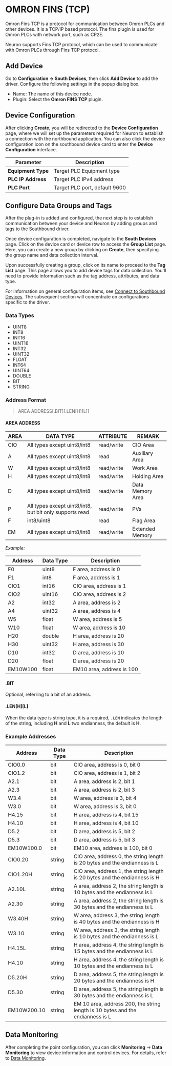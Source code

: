 # OMRON FINS (TCP)

Omron Fins TCP is a protocol for communication between Omron PLCs and other devices. It is a TCP/IP based protocol. The fins plugin is used for Omron PLCs with network port, such as CP2E.

Neuron supports Fins TCP protocol, which can be used to communicate with Omron PLCs through Fins TCP protocol.

## Add Device

Go to **Configuration -> South Devices**, then click **Add Device** to add the driver. Configure the following settings in the popup dialog box.

- Name: The name of this device node.
- Plugin: Select the **Omron FINS TCP** plugin.

## Device Configuration

After clicking **Create**, you will be redirected to the **Device Configuration** page, where we will set up the parameters required for Neuron to establish a connection with the northbound application. You can also click the device configuration icon on the southbound device card to enter the **Device Configuration** interface.

| Parameter          | Description                   |
| ------------------ | ----------------------------- |
| **Equipment Type** | Target PLC Equipment type     |
| **PLC IP Address** | Target PLC IPv4 address       |
| **PLC Port**       | Target PLC port, default 9600 |

## Configure Data Groups and Tags

After the plug-in is added and configured, the next step is to establish communication between your device and Neuron by adding groups and tags to the Southbound driver.

Once device configuration is completed, navigate to the **South Devices** page. Click on the device card or device row to access the **Group List** page. Here, you can create a new group by clicking on **Create**, then specifying the group name and data collection interval.

Upon successfully creating a group, click on its name to proceed to the **Tag List** page. This page allows you to add device tags for data collection. You'll need to provide information such as the tag address, attributes, and data type.

For information on general configuration items, see [Connect to Southbound Devices](../south-devices.md). The subsequent section will concentrate on configurations specific to the driver.

### Data Types

* UINT8
* INT8
* INT16
* UINT16
* INT32
* UINT32
* FLOAT
* INT64
* UINT64
* DOUBLE
* BIT
* STRING

### Address Format

> AREA ADDRESS\[.BIT]\[.LEN\[H]\[L]]

#### AREA ADDRESS

| AREA | DATA TYPE                                               | ATTRIBUTE  | REMARK           |
| ---- | ------------------------------------------------------- | ---------- | ---------------- |
| CIO  | All types except uint8/int8                             | read/write | CIO Area         |
| A    | All types except uint8/int8                             | read       | Auxiliary Area   |
| W    | All types except uint8/int8                             | read/write | Work Area        |
| H    | All types except uint8/int8                             | read/write | Holding Area     |
| D    | All types except uint8/int8                             | read/write | Data Memory Area |
| P    | All types except uint8/int8, but bit only supports read | read/write | PVs              |
| F    | int8/uint8                                              | read       | Flag Area        |
| EM   | All types except uint8/int8                             | read/write | Extended Memory  |

*Example:*

| Address  | Data Type | Description               |
| -------- | --------- | ------------------------- |
| F0       | uint8     | F area, address is 0      |
| F1       | int8      | F area, address is 1      |
| CIO1     | int16     | CIO area, address is 1    |
| CIO2     | uint16    | CIO area, address is 2    |
| A2       | int32     | A area, address is 2      |
| A4       | uint32    | A area, address is 4      |
| W5       | float     | W area, address is 5      |
| W10      | float     | W area, address is 10     |
| H20      | double    | H area, address is 20     |
| H30      | uint32    | H area, address is 30     |
| D10      | int32     | D area, address is 10     |
| D20      | float     | D area, address is 20     |
| EM10W100 | float     | EM10 area, address is 100 |

#### .BIT

Optional, referring to a bit of an address.

#### .LEN\[H]\[L]

When the data type is string type, it is a required, **`.LEN`** indicates the length of the string, including **H** and **L** two endianness, the default is **H**.

### Example Addresses

| Address     | Data Type | Description                                                                    |
| ----------- | --------- | ------------------------------------------------------------------------------ |
| CIO0.0      | bit       | CIO area, address is 0, bit 0                                                  |
| CIO1.2      | bit       | CIO area, address is 1, bit 2                                                  |
| A2.1        | bit       | A area, address is 2, bit 1                                                    |
| A2.3        | bit       | A area, address is 2, bit 3                                                    |
| W3.4        | bit       | W area, address is 3, bit 4                                                    |
| W3.0        | bit       | W area, address is 3, bit 0                                                    |
| H4.15       | bit       | H area, address is 4, bit 15                                                   |
| H4.10       | bit       | H area, address is 4, bit 10                                                   |
| D5.2        | bit       | D area, address is 5, bit 2                                                    |
| D5.3        | bit       | D area, address is 5, bit 3                                                    |
| EM10W100.0  | bit       | EM10 area, address is 100, bit 0                                               |
| CIO0.20     | string    | CIO area, address 0, the string length is 20 bytes and the endianness is L     |
| CIO1.20H    | string    | CIO area, address 1, the string length is 20 bytes and the endianness is H     |
| A2.10L      | string    | A area, address 2, the string length is 10 bytes and the endianness is L       |
| A2.30       | string    | A area, address 2, the string length is 30 bytes and the endianness is L       |
| W3.40H      | string    | W area, address 3, the string length is 40 bytes and the endianness is H       |
| W3.10       | string    | W area, address 3, the string length is 10 bytes and the endianness is L       |
| H4.15L      | string    | H area, address 4, the string length is 15 bytes and the endianness is L       |
| H4.10       | string    | H area, address 4, the string length is 10 bytes and the endianness is L       |
| D5.20H      | string    | D area, address 5, the string length is 20 bytes and the endianness is H       |
| D5.30       | string    | D area, address 5, the string length is 30 bytes and the endianness is L       |
| EM10W200.10 | string    | EM 10 area, address 200, the string length is 10 bytes and the endianness is L |

## Data Monitoring

After completing the point configuration, you can click **Monitoring** -> **Data Monitoring** to view device information and control devices. For details, refer to [Data Monitoring](../../../admin/monitoring.md).